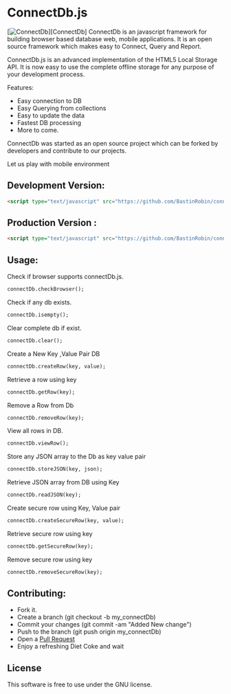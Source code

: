 ConnectDb.js
============
[![ConnectDb](https://m.ak.fbcdn.net/sphotos-e.ak/hphotos-ak-prn2/1465379_561069470625698_23440564_n.png)][ConnectDb]
ConnectDb is an javascript framework for building browser based database web, mobile applications. It is an open source framework which makes easy to Connect, Query and Report.

ConnectDb.js is an advanced implementation of the HTML5 Local Storage API.
It is now easy to use the complete offline storage for any purpose of your development process.

Features:
* Easy connection to DB
* Easy Querying from collections
* Easy to update the data
* Fastest DB processing
* More to come.

ConnectDb was started as an open source project which can be forked by developers and contribute to our projects.

Let us play with mobile environment

Development Version:
-------------------
```html
<script type="text/javascript" src="https://github.com/BastinRobin/connectDb.js/raw/master/connectDb.js"></script>
```


Production Version :
--------------------

```html
<script type="text/javascript" src="https://github.com/BastinRobin/connectDb.js/raw/master/connectDb.min.js"></script>
```

Usage:
------
Check if browser supports connectDb.js.

```html
connectDb.checkBrowser();
```

Check if any db exists.

```html
connectDb.isempty();
```

Clear complete db if exist.
```html
connectDb.clear();
```

Create a New Key ,Value Pair DB
```html
connectDb.createRow(key, value);
```

Retrieve a row using key
```html
connectDb.getRow(key);
```

Remove a Row from Db
```html
connectDb.removeRow(key);
```

View all rows in DB.
```html
connectDb.viewRow();
```

Store any JSON array to the Db as key value pair
```html
connectDb.storeJSON(key, json);
```

Retrieve JSON array from DB using Key
```html
connectDb.readJSON(key);
```

Create secure row using Key, Value pair
```html
connectDb.createSecureRow(key, value);
```

Retrieve secure row using key
```html
connectDb.getSecureRow(key);
```

Remove secure row using key
```html
connectDb.removeSecureRow(key);
``` 

Contributing:
------------

* Fork it.
* Create a branch (git checkout -b my_connectDb)
* Commit your changes (git commit -am "Added New change")
* Push to the branch (git push origin my_connectDb)
* Open a [Pull Request](https://github.com/BastinRobin/connectDb.js/pulls)
* Enjoy a refreshing Diet Coke and wait



License
-------
This software is free to use under the GNU license.
